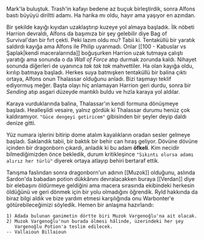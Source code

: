 ---
---  
  
Mark'la buluştuk. Trash'in kafayı bedene az buçuk birleştirdik, sonra Alfons bastı büyüyü diriltti adamı. Ha harika mı oldu, hayır ama yaşıyor en azından.  
  
Bir şekilde kayığı kıyıdan uzaklaştırıp kuzeye yol almaya başladık. İlk nöbeti Harrion devraldı, Alfons da başımıza bir şey gelebilir diye Bag of Survival'dan bir fırt çekti. Peki lazım oldu mu? Tabii ki. Tentaküllü bir yaratık saldırdı kayığa ama Alfons ile Philip uyanmadı. Onlar [[100 - Kabuslar vs Şaplak|kendi maceralarında]] boğuşurken Harrion uzak tutmaya çalıştı yaratığı ama sonunda o da *Wall of Force* atıp durmak zorunda kaldı. Nihayet sonunda diğerleri de uyanınca *tak tak tak* mahvettiler. Ha olan kayığa oldu, kırılıp batmaya başladı. Herkes suya batmışken tentaküllü bir balina çıktı ortaya, Alfons onun Thalassar olduğunu anladı. Bizi taşımayı teklif ediyormuş meğer. Başta olayı hiç anlamayan Harrion geri durdu, sonra bir *Sending* atıp asgari düzeyde mantıklı buldu ve hızla karaya yol aldılar.  
  
Karaya vurduklarında balina, Thalassar'ın kendi formuna dönüşmeye başladı. Healleşildi vesaire, yalnız gördük ki Thalassar durumu henüz çok kaldıramıyor. `"Güce dengeyi getiricem"` gibisinden bir şeyler deyip daldı denize gitti.  
  
Yüz numara işlerini bitirip dome atalım kayalıkların oradan sesler gelmeye başladı. Saklandık tabii, bir baktık bir behir can hıraş geliyor. Dövüne dövüne içinden bir dragonborn çıkardı, anladık ki bu adam **öfkeli**. Kim necidir bilmediğimizden önce bekledik, durum kritikleşince `"Sıkıntı olursa adamı alırız her türlü"` diyerek ortaya atlayıp behiri bertaraf ettik.  
  
Tanışma faslından sonra dragonborn'un adının [[Muzok]] olduğunu, aslında Sardon'da babadan potion dükkânını devralacakken buraya [[Verdan]] diye bir elebaşını öldürmeye geldiğini ama macera sırasında ekibindeki herkesin öldüğünü ve geri dönmek için bir yolu olmadığını öğrendik. Ryld hakkında da biraz bilgi aldık ve bize yardım etmesi karşılığında onu Warbonter'e götürebileceğimizi söyledik. Hemen bir anlaşma hazırlandı:  
  
```  
1) Adada bulunan ganimetin dörtte biri Muzok Vargenoğlu'na ait olacak.  
2) Muzok Vargenoğlu'nun burada ölmesi hâlinde, üzerindeki her şey  
   Vargenoğlu Potion'a teslim edilecek.  
-- Vallaioun Billaioun  
```